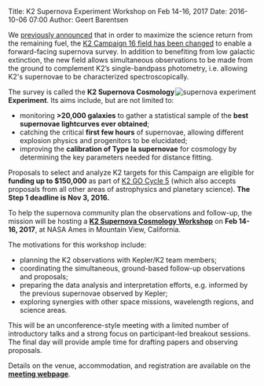 Title: K2 Supernova Experiment Workshop on Feb 14-16, 2017
Date: 2016-10-06 07:00
Author: Geert Barentsen

We [previously announced](change-to-campaign-16-field-position-and-delay-to-go-cycle-5-deadline.html)
that in order to maximize the science return from the remaining fuel,
the [K2 Campaign 16 field has been changed](new-forward-facing-position-of-campaign-16-finalized.html)
to enable a forward-facing supernova survey.
In addition to benefiting from low galactic extinction,
the new field allows simultaneous observations to be made from the ground
to complement K2’s single-bandpass photometry,
i.e. allowing K2's supernovae to be characterized spectroscopically.

<a href='supernova-experiment'><img src='/images/k2/k2-supernova-cosmology-experiment.png' alt="supernova experiment" style='max-width:30em; float:right;'></a>

The survey is called the **K2 Supernova Cosmology Experiment**.
Its aims include, but are not limited to:

* monitoring **&gt;20,000 galaxies** to gather a statistical sample of the **best supernovae lightcurves ever obtained**;
* catching the critical **first few hours** of supernovae,
allowing different explosion physics and progenitors to be elucidated;
* improving the **calibration of Type Ia supernovae** for cosmology
by determining the key parameters needed for distance fitting.

Proposals to select and analyze K2 targets for this Campaign are eligible for **funding up to $150,000**  as part of <a href="/k2-proposing-targets.html">K2 GO Cycle 5</a>
(which also accepts proposals from all other areas of astrophysics and planetary science).
**The Step 1 deadline is Nov 3, 2016.**

To help the supernova community plan the observations and follow-up,
the mission will be hosting a
**[K2 Supernova Cosmology Workshop](supernova-experiment)**
on **Feb 14-16, 2017**,
at NASA Ames in Mountain View, California.

The motivations for this workshop include:

* planning the K2 observations with Kepler/K2 team members;
* coordinating the simultaneous, ground-based follow-up observations and proposals;
* preparing the data analysis and interpretation efforts, e.g. informed by the previous supernovae observed by Kepler;
* exploring synergies with other space missions, wavelength regions, and  science areas.

This will be an unconference-style meeting with a limited number of introductory talks and a strong focus on participant-led breakout sessions. The final day will provide ample time for drafting papers and observing proposals.

Details on the venue, accommodation, and registration are available
on the **[meeting webpage](supernova-experiment)**.
